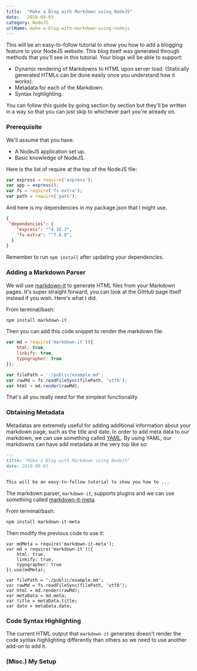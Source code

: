 ```yaml
---
title:  "Make a Blog with Markdown using NodeJS"
date:   2018-09-03
category: NodeJS
urlName: make-a-blog-with-markdown-using-nodejs
---
```


This will be an easy-to-follow tutorial to show you how to add a blogging feature to your NodeJS website. This blog itself was generated through methods that you'll see in this tutorial. Your blogs will be able to support: 
* Dynamic rendering of Markdowns to HTML upon server load. (Statically generated HTMLs can be done easily once you understand how it works).
* Metadata for each of the Markdown.
* Syntax highlighting.

You can follow this guide by going section by section but they'll be written in a way so that you can just skip to whichever part you're already on.

### Prerequisite
We'll assume that you have:
- A NodeJS application set up.
- Basic knowledge of NodeJS.

Here is the list of require at the top of the NodeJS file:
``` js
var express = require('express');
var app = express();
var fs = require('fs-extra');
var path = require('path');
```

And here is my dependencies in my package.json that I might use.
``` json
{
 "dependencies": {
    "express": "^4.16.3",
    "fs-extra": "^7.0.0",
  }
}
```
Remember to run `npm install` after updating your dependencies.

### Adding a Markdown Parser
We will use [markdown-it](https://github.com/markdown-it/markdown-it) to generate HTML files from your Markdown pages. It's super straight forward, you can look at the GitHub page itself instead if you wish. Here's what I did.

From terminal/bash:
``` bash
npm install markdown-it
```

Then you can add this code snippet to render the markdown file:
``` js
var md = require('markdown-it')({
    html: true,
    linkify: true,
    typographer: true
});

var filePath = './public/example.md';
var rawMd = fs.readFileSync(filePath, 'utf8');
var html = md.render(rawMd);
```

That's all you really need for the simplest functionality.

### Obtaining Metadata
Metadatas are extremely useful for adding additional information about your markdown page, such as the title and date.
In order to add meta data to our markdown, we can use something called [YAML](http://yaml.org). 
By using YAML, our markdowns can have add metadata at the very top like so:
``` markdown
---
title: "Make a Blog with Markdown using NodeJS"
date: 2018-09-03
---

This will be an easy-to-follow tutorial to show you how to ...
```

The markdown parser, `markdown-it`, supports plugins and we can use something called [markdown-it-meta](https://github.com/CaliStyle/markdown-it-meta).

From terminal/bash:
``` bash
npm install markdown-it-meta
```

Then modify the previous code to use it:
```
var mdMeta = require('markdown-it-meta');
var md = require('markdown-it')({
    html: true,
    linkify: true,
    typographer: true
}).use(mdMeta);

var filePath = './public/example.md';
var rawMd = fs.readFileSync(filePath, 'utf8');
var html = md.render(rawMd);
var metaData = md.meta;
var title = metaData.title;
var date = metaData.date;
```

### Code Syntax Highlighting
The current HTML output that `markdown-it` generates doesn't render the code syntax highlighting differently than others so we need to use another add-on to add it.

### (Misc.) My Setup